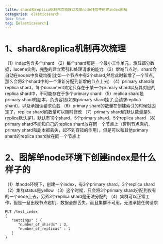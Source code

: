 ```yaml
---
title: shard和replica机制再次梳理以及单node环境中创建index图解
categories: elasticsearch   
toc: true  
tag: [elasticsearch]
---
```





# 1、shard&replica机制再次梳理

（1）index包含多个shard
（2）每个shard都是一个最小工作单元，承载部分数据，lucene实例，完整的建立索引和处理请求的能力
（3）增减节点时，shard会自动在nodes中负载均衡(比如一个节点中有2个shard,然后此时新增了一个节点,那么会将2个shard中的一个重新分配到新增的节点上去)
（4）primary shard和replica shard，每个document肯定只存在于某一个primary shard以及其对应的replica shard中，不可能存在于多个primary shard
（5）replica shard是primary shard的副本，负责容错(如果primary shard挂了,会请求replica shard)，以及承担读请求负载
（6）primary shard的数量在创建索引的时候就固定了，replica shard的数量可以随时修改
（7）primary shard的默认数量是5，replica默认是1，默认有10个shard，5个primary shard，5个replica shard
（8）primary shard不能和自己的replica shard放在同一个节点上（否则节点宕机，primary shard和副本都丢失，起不到容错的作用），但是可以和其他primary shard的replica shard放在同一个节点上



# 2、图解单node环境下创建index是什么样子的

（1）单node环境下，创建一个index，有3个primary shard，3个replica shard
（2）集群status是yellow
（3）这个时候，只会将3个primary shard分配到仅有的一个node上去，另外3个replica shard是无法分配的
（4）集群可以正常工作，但是一旦出现节点宕机，数据全部丢失，而且集群不可用，无法承接任何请求

```
PUT /test_index
{
   "settings" : {
      "number_of_shards" : 3,
      "number_of_replicas" : 1
   }
}

```

